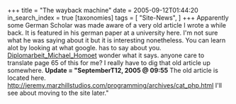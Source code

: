 +++
title = "The wayback machine"
date = 2005-09-12T01:44:20
in_search_index = true
[taxonomies]
tags = [
    "Site-News",
]
+++
Apparently some German Scholar was made aware of a very old article I wrote a while back. It is featured in his german paper at a university here. I'm not sure what he was saying about it but it is interesting nonetheless. You can learn alot by looking at what google. has to say about you. <a href="http://www.google.com/url?sa=t&ct=res&cd=27&url=http%3A//www2.ikg.uni-bonn.de/kolbe/diplomarbeiten/Diplomarbeit_Michael_Homoet.pdf&ei=5yAmQ_KLF6PUigGvrrmRDg">Diplomarbeit_Michael_Homoet</a> wonder what it says. anyone care to translate page 65 of this for me? I really have to dig that old article up somewhere. <strong>Update = "SeptemberT12, 2005 @ 09:55</strong> The old article is located here. <a href="http://jeremy.marzhillstudios.com/programming/archives/cat_php.html">http://jeremy.marzhillstudios.com/programming/archives/cat_php.html</a> I'll see about moving to the site later."
